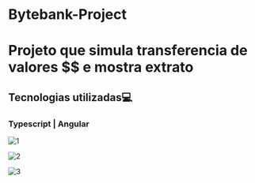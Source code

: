 # Bytebank-Project


# Projeto que simula transferencia de valores $$ e mostra extrato 
## Tecnologias utilizadas💻
### Typescript | Angular


![1](https://user-images.githubusercontent.com/49458473/140191553-af37e4b5-fa34-407d-adc1-d8e312b3811b.png)


![2](https://user-images.githubusercontent.com/49458473/140191516-fe49ab0d-0eed-4d3f-9472-aeb52dc746ac.png)



![3](https://user-images.githubusercontent.com/49458473/140191497-aaa0bea6-6163-478e-885e-510f1c38667d.png)
